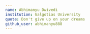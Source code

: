 ```yaml
---
name: Abhimanyu Dwivedi
institution: Galgotias University
quote: Don't give up on your dreams
github_user: abhimanyu888
---
```

